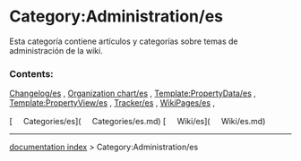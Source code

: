 # Category:Administration/es
Esta categoría contiene artículos y categorías sobre temas de administración de la wiki.

### Contents:

[Changelog/es](Changelog/es.md) , [Organization chart/es](Organization_chart/es.md) , [Template:PropertyData/es](Template:PropertyData/es.md) , [Template:PropertyView/es](Template:PropertyView/es.md) , [Tracker/es](Tracker/es.md) , [WikiPages/es](WikiPages/es.md) ,

[<img src="images/Property.png" style="width:16px"> Categories/es](<img src="images/Property.png" style="width:16px"> Categories/es.md) [<img src="images/Property.png" style="width:16px"> Wiki/es](<img src="images/Property.png" style="width:16px"> Wiki/es.md)

---
[documentation index](../README.md) > Category:Administration/es
